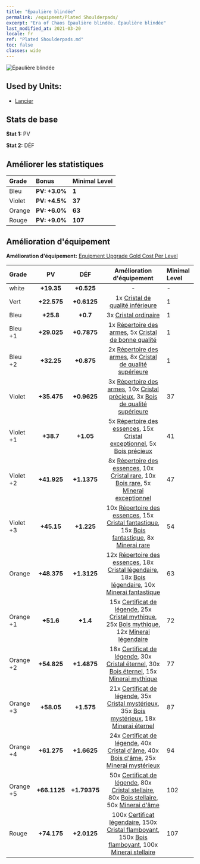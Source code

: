 ```yaml
---
title: "Épaulière blindée"
permalink: /equipment/Plated Shoulderpads/
excerpt: "Era of Chaos Épaulière blindée. Épaulière blindée"
last_modified_at: 2021-03-20
locale: fr
ref: "Plated Shoulderpads.md"
toc: false
classes: wide
---
```


  ![Épaulière blindée](/images/e/e_1014.png)

## Used by Units:

* [Lancier](/fr/units/Pikeman/) 


## Stats de base
 **Stat 1:** PV

 **Stat 2:** DÉF

## Améliorer les statistiques

  |     Grade    |   Bonus | Minimal Level | 
  |:-------------|:--------|:--------------| 
  | Bleu | **PV: +3.0%** | **1** | 
  | Violet | **PV: +4.5%** | **37** | 
  | Orange | **PV: +6.0%** | **63** | 
  | Rouge | **PV: +9.0%** | **107** | 


## Amélioration d'équipement
 **Amélioration d'équipement:** [Equipment Upgrade Gold Cost Per Level](/equipment/EquipmentUpgradeCostPerLevel/) 

  |          Grade      | PV | DÉF | Amélioration d'équipement | Minimal Level |
  |:--------------------|:---------:|:---------:|:----------------:|:--------------|
  | white | **+19.35** | **+0.525** | - | - |
  | Vert | **+22.575** | **+0.6125** | 1x [Cristal de qualité inférieure](/fr/Items/mat_5/) | 1 |
  | Bleu | **+25.8** | **+0.7** | 3x [Cristal ordinaire](/fr/Items/mat_11/) | 1 |
  | Bleu +1 | **+29.025** | **+0.7875** | 1x [Répertoire des armes](/fr/Items/mat_18/), 5x [Cristal de bonne qualité](/fr/Items/mat_17/) | 1 |
  | Bleu +2 | **+32.25** | **+0.875** | 2x [Répertoire des armes](/fr/Items/mat_25/), 8x [Cristal de qualité supérieure](/fr/Items/mat_24/) | 1 |
  | Violet | **+35.475** | **+0.9625** | 3x [Répertoire des armes](/fr/Items/mat_32/), 10x [Cristal précieux](/fr/Items/mat_31/), 3x [Bois de qualité supérieure](/fr/Items/mat_20/) | 37 |
  | Violet +1 | **+38.7** | **+1.05** | 5x [Répertoire des essences](/fr/Items/mat_39/), 15x [Cristal exceptionnel](/fr/Items/mat_38/), 5x [Bois précieux](/fr/Items/mat_27/) | 41 |
  | Violet +2 | **+41.925** | **+1.1375** | 8x [Répertoire des essences](/fr/Items/mat_46/), 10x [Cristal rare](/fr/Items/mat_45/), 10x [Bois rare](/fr/Items/mat_41/), 5x [Minerai exceptionnel](/fr/Items/mat_33/) | 47 |
  | Violet +3 | **+45.15** | **+1.225** | 10x [Répertoire des essences](/fr/Items/mat_53/), 15x [Cristal fantastique](/fr/Items/mat_52/), 15x [Bois fantastique](/fr/Items/mat_48/), 8x [Minerai rare](/fr/Items/mat_40/) | 54 |
  | Orange | **+48.375** | **+1.3125** | 12x [Répertoire des essences](/fr/Items/mat_60/), 18x [Cristal légendaire](/fr/Items/mat_59/), 18x [Bois légendaire](/fr/Items/mat_55/), 10x [Minerai fantastique](/fr/Items/mat_47/) | 63 |
  | Orange +1 | **+51.6** | **+1.4** | 15x [Certificat de légende](/fr/Items/mat_67/), 25x [Cristal mythique](/fr/Items/mat_66/), 25x [Bois mythique](/fr/Items/mat_62/), 12x [Minerai légendaire](/fr/Items/mat_54/) | 72 |
  | Orange +2 | **+54.825** | **+1.4875** | 18x [Certificat de légende](/fr/Items/mat_74/), 30x [Cristal éternel](/fr/Items/mat_73/), 30x [Bois éternel](/fr/Items/mat_69/), 15x [Minerai mythique](/fr/Items/mat_61/) | 77 |
  | Orange +3 | **+58.05** | **+1.575** | 21x [Certificat de légende](/fr/Items/mat_81/), 35x [Cristal mystérieux](/fr/Items/mat_80/), 35x [Bois mystérieux](/fr/Items/mat_76/), 18x [Minerai éternel](/fr/Items/mat_68/) | 87 |
  | Orange +4 | **+61.275** | **+1.6625** | 24x [Certificat de légende](/fr/Items/mat_88/), 40x [Cristal d'âme](/fr/Items/mat_87/), 40x [Bois d'âme](/fr/Items/mat_83/), 25x [Minerai mystérieux](/fr/Items/mat_75/) | 94 |
  | Orange +5 | **+66.1125** | **+1.79375** | 50x [Certificat de légende](/fr/Items/mat_95/), 80x [Cristal stellaire](/fr/Items/mat_94/), 80x [Bois stellaire](/fr/Items/mat_90/), 50x [Minerai d'âme](/fr/Items/mat_82/) | 102 |
  | Rouge | **+74.175** | **+2.0125** | 100x [Certificat légendaire](/fr/Items/mat_102/), 150x [Cristal flamboyant](/fr/Items/mat_101/), 150x [Bois flamboyant](/fr/Items/mat_97/), 100x [Minerai stellaire](/fr/Items/mat_89/) | 107 |

